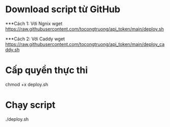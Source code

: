 # Download script từ GitHub
***Cách 1: Với Ngnix
wget https://raw.githubusercontent.com/tocongtruong/api_token/main/deploy.sh

***Cách 2: Với Caddy
wget https://raw.githubusercontent.com/tocongtruong/api_token/main/deploy_caddy.sh

# Cấp quyền thực thi
chmod +x deploy.sh

# Chạy script
./deploy.sh
